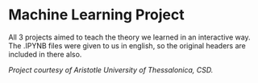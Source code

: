 # Machine Learning Project

All 3 projects aimed to teach the theory we learned in an interactive way. The .IPYNB files were given to us in english,
so the original headers are included in there also.

*Project courtesy of Aristotle University of Thessalonica, CSD.*
